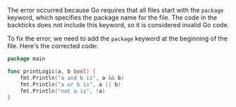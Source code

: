 
The error occurred because Go requires that all files start with the `package` keyword, which specifies the package name for the file. The code in the backticks does not include this keyword, so it is considered invalid Go code.

To fix the error, we need to add the `package` keyword at the beginning of the file. Here's the corrected code:
```go
package main

func printLogic(a, b bool) {
    fmt.Println("a and b is", a && b)
    fmt.Println("a or b is", a || b)
    fmt.Println("not a is", !a)
}
```
